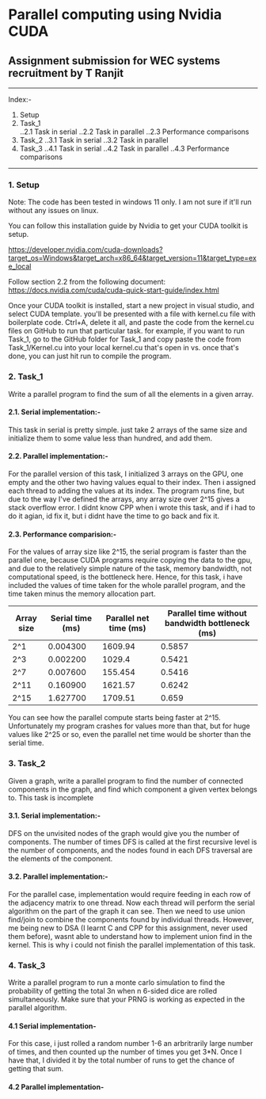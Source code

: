 # Parallel computing using Nvidia CUDA
## Assignment submission for WEC systems recruitment by T Ranjit
--- 
Index:-
1. Setup
2. Task_1  
..2.1 Task in serial
..2.2 Task in parallel
..2.3 Performance comparisons
3. Task_2
..3.1 Task in serial
..3.2 Task in parallel
4. Task_3
..4.1 Task in serial
..4.2 Task in parallel
..4.3 Performance comparisons
---
### 1. Setup
Note: The code has been tested in windows 11 only. I am not sure if it'll run without any issues on linux.

You can follow this installation guide by Nvidia to get your CUDA toolkit is setup.

https://developer.nvidia.com/cuda-downloads?target_os=Windows&target_arch=x86_64&target_version=11&target_type=exe_local

Follow section 2.2 from the following document:
https://docs.nvidia.com/cuda/cuda-quick-start-guide/index.html


Once your CUDA toolkit is installed, start a new project in visual studio, and select CUDA template. you'll be presented with a file with kernel.cu file with boilerplate code. Ctrl+A, delete it all, and paste the code from the kernel.cu files on GitHub to run that particular task. for example, if you want to run Task_1, go to the GitHub folder for Task_1 and copy paste the code from Task_1/Kernel.cu into your local kernel.cu that's open in vs. 
once that's done, you can just hit run to compile the program.

### 2. Task_1
Write a parallel program to find the sum of all the elements in a given array.
#### 2.1. Serial implementation:-
This task in serial is pretty simple. just take 2 arrays of the same size and initialize them to some value less than hundred, and add them.
#### 2.2. Parallel implementation:-
For the parallel version of this task, I initialized 3 arrays on the GPU, one empty and the other two having values equal to their index. Then i assigned each thread to adding the values at its index. The program runs fine, but due to the way I've defined the arrays, any array size over 2^15 gives a stack overflow error. I didnt know CPP when i wrote this task, and if i had to do it agian, id fix it, but i didnt have the time to go back and fix it. 
#### 2.3. Performance comparision:-
For the values of array size like 2^15, the serial program is faster than the parallel one, because CUDA programs require copying the data to the gpu, and due to the relatively simple nature of the task, memory bandwidth, not computational speed, is the bottleneck here. Hence, for this task, i have included the values of time taken for the whole parallel program, and the time taken minus the memory allocation part.

| Array size | Serial time (ms) | Parallel net time (ms) | Parallel time without bandwidth bottleneck (ms) |
|---|---|---|---|
|2^1|0.004300|1609.94|0.5857|
|2^3|0.002200|1029.4|0.5421|
|2^7|0.007600|155.454|0.5416|
|2^11|0.160900|1621.57|0.6242|
|2^15|1.627700|1709.51|0.659|

You can see how the parallel compute starts being faster at 2^15. Unfortunately my program crashes for values more than that, but for huge values like 2^25 or so, even the parallel net time would be shorter than the serial time.

### 3. Task_2
Given a graph, write a parallel program to find the number of connected components in the graph, and find which component a given vertex belongs to.
This task is incomplete
#### 3.1. Serial implementation:-
DFS on the unvisited nodes of the graph would give you the number of components. The number of times DFS is called at the first recursive level is the number of components, and the nodes found in each DFS traversal are the elements of the component.
#### 3.2. Parallel implementation:-
For the parallel case, implementation would require feeding in each row of the adjacency matrix to one thread. Now each thread will perform the serial algorithm on the part of the graph it can see. Then we need to use union find/join to combine the components found by individual threads. However, me being new to DSA (I learnt C and CPP for this assignment, never used them before), wasnt able to understand how to implement union find in the kernel. This is why i could not finish the parallel implementation of this task. 

### 4. Task_3
Write a parallel program to run a monte carlo simulation to find the probability of getting the total 3n when n 6-sided dice are rolled simultaneously. Make sure that your PRNG is working as expected in the parallel algorithm.
#### 4.1 Serial implementation-
For this case, i just rolled a random number 1-6 an arbritrarily large number of times, and then counted up the number of times you get 3*N. Once I have that, I divided it by the total number of runs to get the chance of getting that sum.
#### 4.2 Parallel implementation-
